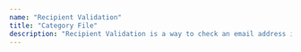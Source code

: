```yaml
---
name: "Recipient Validation"
title: "Category File"
description: "Recipient Validation is a way to check an email address is valid before you send."
---
```

